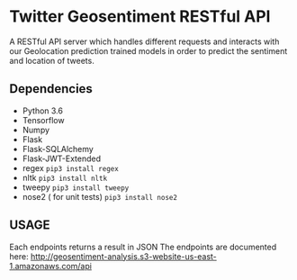 # Twitter Geosentiment RESTful API
A RESTful API server which handles different requests and interacts with our Geolocation prediction trained models in order to predict the sentiment and location of tweets.

## Dependencies
* Python 3.6
* Tensorflow
* Numpy
* Flask
* Flask-SQLAlchemy
* Flask-JWT-Extended
* regex `pip3 install regex`
* nltk `pip3 install nltk`
* tweepy `pip3 install tweepy`
* nose2 ( for unit tests) `pip3 install nose2`

## USAGE
Each endpoints returns a result in JSON
The endpoints are documented here: http://geosentiment-analysis.s3-website-us-east-1.amazonaws.com/api
